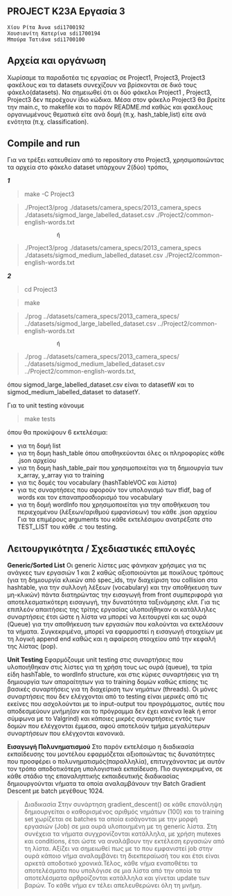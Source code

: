 ## PROJECT K23A Εργασία 3
	Χίου Ρίτα Άννα sdi1700192
	Χουσιανίτη Κατερίνα sdi1700194
	Μπούρα Τατιάνα sdi1700100

## Αρχεία και οργάνωση
Χωρίσαμε τα παραδοτέα τις εργασίας σε Project1, Project3, Project3 φακέλους και τα datasets συνεχίζουν να βρίσκονται σε δικό τους φάκελο(datasets). Να σημειωθεί ότι οι δύο φάκελοι Project1 , Project3, Project3 δεν περοέχουν ίδιο κώδικα.  Μέσα στον φάκελο Project3 θα βρείτε την main.c, το makefile και το παρόν README.md καθώς και φακέλους οργανωμένους θεματικά είτε ανά δομή (π.χ. hash_table,list) είτε ανά ενότητα (π.χ. classification). 

## Compile and run
Για να τρέξει κατευθείαν από το repository στο Project3, χρησιμοποιώντας τα αρχεία στο φάκελο dataset υπάρχουν 2(δύο) τρόποι,

***1***
> make -C Project3

> ./Project3/prog ./datasets/camera_specs/2013_camera_specs ./datasets/sigmod_large_labelled_dataset.csv ./Project2/common-english-words.txt

					ή
> ./Project3/prog ./datasets/camera_specs/2013_camera_specs ./datasets/sigmod_medium_labelled_dataset.csv ./Project2/common-english-words.txt
  
***2***
> cd Project3

> make  

> ./prog ../datasets/camera_specs/2013_camera_specs/ ../datasets/sigmod_large_labelled_dataset.csv ../Project2/common-english-words.txt

					ή  					
> ./prog ../datasets/camera_specs/2013_camera_specs/ ../datasets/sigmod_medium_labelled_dataset.csv ../Project2/common-english-words.txt,

  
όπου sigmod_large_labelled_dataset.csv είναι το datasetW και το sigmod_medium_labelled_dataset το datasetY.  
  
Για το unit testing κάνουμε
> make tests  

όπου θα προκύψουν 6 εκτελέσιμα: 
- για τη δομή list
- για τη δομη hash_table όπου αποθηκεύονται όλες οι πληροφορίες κάθε .json αρχείου
- για τη δομη hash_table_pair που χρησιμοποιείται για τη δημιουργία των x_array, y_array για το training
- για τις δομές του vocabulary (hashTableVOC και λίστα)
- για τις συναρτήσεις που αφορούν τον υπολογισμό των tfidf, bag of words και τον επαναπροσδιορισμό του vocabulary
- για τη δομή wordInfo που χρησιμοποιείται για την αποθήκευση του περιεχομένου (λέξεων/αριθμού εμφανίσεων) του κάθε .json αρχείου
Για τα επιμέρους arguments του κάθε εκτελέσιμου ανατρέξατε στο TEST_LIST του κάθε .c του testing.

## Λειτουργικότητα / Σχεδιαστικές επιλογές

**Generic/Sorted List**
Οι generic λίστες μας φάνηκαν χρήσιμες για τις ανάγκες των εργασιών 1 και 2 καθώς αξιοποιούνται με ποικίλους τρόπους (για τη δημιουργία κλικών από spec_ids, την διαχείριση του collision στα hashtable, για την συλλογή λέξεων (vocabulary) και την αποθήκευση των μη-κλικών) πάντα διατηρώντας την εισαγωγή from front συμπεριφορά για αποτελεσματικότερη εισαγωγή, την δυνατότητα ταξινόμησης κλπ. 
Για τις επιπλεόν απαιτήσεις της τρίτης εργασίας υλοποιήθηκαν οι κατάλληλες συναρτήσεις έτσι ώστε η λίστα να μπορεί να λειτουργεί και ως ουρά (Queue) για την αποθήκευση των εργασιών που καλούνται να εκτελέσουν τα νήματα. Συγκεκριμένα, μπορεί να εφαρμοστεί η εισαγωγή στοιχείων με τη λογική append end καθώς και η αφαίρεση στοιχείου από την κεφαλή της λίστας (pop).

**Unit Testing**
Εφαρμόζουμε unit testing στις συναρτήσεις που υλοποιήθηκαν στις λίστες για τη χρήση τους ως ουρά (queue), τα τρία είδη hashTable, το wordInfo structure,  και στις κύριες συναρτήσεις για τη δημιουργία των απαραίτητων για το training δομών καθώς επίσης τις βασικές συναρτήσεις για τη διαχείριση των νημάτων (threads). Οι μόνες συναρτήσεις που δεν ελέγχονται από το testing είναι μερικές από τις εκείνες που ασχολούνται με το input-output του προγράμματος, αυτές που αποδεσμεύουν μνήμη(αν και το πρόγραμμα δεν έχει κανένα leak ή error σύμφωνα με το Valgrind) και κάποιες μικρές συναρτήσεις εντός των δομών που ελέγχονται έμμεσα, αφού αποτελούν τμήμα μεγαλύτερων συναρτήσεων που ελέγχονται κανονικά. 

**Εισαγωγή Πολυνηματισμού**
Στο παρόν εκτελέσιμο η διαδικασία εκπαίδευσης του μοντέλου εφαρμόζεται αξιοποιώντας τις δυνατότητες που προσφέρει ο πολυνηματισμός(παραλληλία), επιτυγχάνοντας με αυτόν τον τρόπο αποδοτικότερη υπολογιστικά εκπαίδευση. Πιο συγκεκριμένα, σε κάθε στάδιο της επαναληπτικής εκπαιδευτικής διαδικασίας δημιουργούνται νήματα τα οποία αναλαμβάνουν την Batch Gradient Descent με batch μεγέθους 1024. 
>Διαδικασία
Στην συνάρτηση gradient_descent() σε κάθε επανάληψη δημιουργείται ο καθορισμένος αριθμός νημάτων (100) και το training set χωρίζεται σε batches τα οποία εισάγονται με την μορφή εργασιών (Job) σε μια ουρά υλοποιημένη με τη generic λίστα. Στη συνέχεια τα νήματα συγχρονίζονται κατάλληλα, με χρήση mutexes και conditions, έτσι ώστε να αναλάβουν την εκτέλεση εργασιών από τη λίστα. Αξίζει να σημειωθεί πως με το που εμφανιστεί job στην ουρά κάποιο νήμα αναλαμβάνει τη διεκπεραίωσή του και έτσι είναι αρκετά αποδοτικό χρονικά.Τέλος, κάθε νήμα εναποθέτει τα αποτελέσματα που υπολόγισε σε μια λίστα από την οποία τα αποτελέσματα αρθροίζονται κατάλληλα και γίνεται update των βαρών. Το κάθε νήμα εν τέλει απελευθερώνει όλη τη μνήμη.


